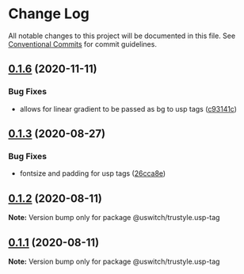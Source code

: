 # Change Log

All notable changes to this project will be documented in this file.
See [Conventional Commits](https://conventionalcommits.org) for commit guidelines.

## [0.1.6](https://github.com/uswitch/trustyle/compare/@uswitch/trustyle.usp-tag@0.1.5...@uswitch/trustyle.usp-tag@0.1.6) (2020-11-11)


### Bug Fixes

* allows for linear gradient to be passed as bg to usp tags ([c93141c](https://github.com/uswitch/trustyle/commit/c93141c))





## [0.1.3](https://github.com/uswitch/trustyle/compare/@uswitch/trustyle.usp-tag@0.1.2...@uswitch/trustyle.usp-tag@0.1.3) (2020-08-27)


### Bug Fixes

* fontsize and padding for usp tags ([26cca8e](https://github.com/uswitch/trustyle/commit/26cca8e))





## [0.1.2](https://github.com/uswitch/trustyle/compare/@uswitch/trustyle.usp-tag@0.1.0...@uswitch/trustyle.usp-tag@0.1.2) (2020-08-11)

**Note:** Version bump only for package @uswitch/trustyle.usp-tag





## [0.1.1](https://github.com/uswitch/trustyle/compare/@uswitch/trustyle.usp-tag@0.1.0...@uswitch/trustyle.usp-tag@0.1.1) (2020-08-11)

**Note:** Version bump only for package @uswitch/trustyle.usp-tag
